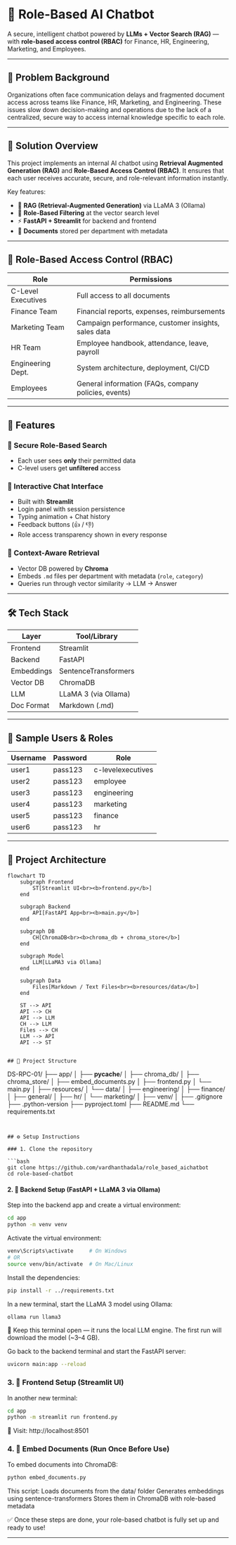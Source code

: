 # 🤖 Role-Based AI Chatbot

A secure, intelligent chatbot powered by **LLMs + Vector Search (RAG)** — with **role-based access control (RBAC)** for Finance, HR, Engineering, Marketing, and Employees.

---

## 🧩 Problem Background

Organizations often face communication delays and fragmented document access across teams like Finance, HR, Marketing, and Engineering. These issues slow down decision-making and operations due to the lack of a centralized, secure way to access internal knowledge specific to each role.

---

## 🧠 Solution Overview

This project implements an internal AI chatbot using **Retrieval Augmented Generation (RAG)** and **Role-Based Access Control (RBAC)**. It ensures that each user receives accurate, secure, and role-relevant information instantly.

Key features:
- 🧠 **RAG (Retrieval-Augmented Generation)** via LLaMA 3 (Ollama)
- 🔐 **Role-Based Filtering** at the vector search level
- ⚡ **FastAPI + Streamlit** for backend and frontend
- 🧾 **Documents** stored per department with metadata

---

## 👥 Role-Based Access Control (RBAC)

| Role               | Permissions                                                                 |
|--------------------|-----------------------------------------------------------------------------|
| C-Level Executives | Full access to all documents                                                |
| Finance Team       | Financial reports, expenses, reimbursements                                 |
| Marketing Team     | Campaign performance, customer insights, sales data                         |
| HR Team            | Employee handbook, attendance, leave, payroll                               |
| Engineering Dept.  | System architecture, deployment, CI/CD                                      |
| Employees          | General information (FAQs, company policies, events)                        |

---

## 🚀 Features

### 🔐 Secure Role-Based Search
- Each user sees **only** their permitted data
- C-level users get **unfiltered** access

### 💬 Interactive Chat Interface
- Built with **Streamlit**
- Login panel with session persistence
- Typing animation + Chat history
- Feedback buttons (👍 / 👎)
- Role access transparency shown in every response

### 🔎 Context-Aware Retrieval
- Vector DB powered by **Chroma**
- Embeds `.md` files per department with metadata (`role`, `category`)
- Queries run through vector similarity → LLM → Answer

---

## 🛠 Tech Stack

| Layer         | Tool/Library             |
|---------------|--------------------------|
| Frontend      | Streamlit                |
| Backend       | FastAPI                  |
| Embeddings    | SentenceTransformers     |
| Vector DB     | ChromaDB                 |
| LLM           | LLaMA 3 (via Ollama)     |
| Doc Format    | Markdown (.md)           |

---

## 🧪 Sample Users & Roles

| Username | Password     | Role              |
|----------|--------------|-------------------|
| user1    | pass123      | c-levelexecutives |
| user2    | pass123      | employee          |
| user3    | pass123      | engineering       |
| user4    | pass123      | marketing         |
| user5    | pass123      | finance           |
| user6    | pass123      | hr                |

---

## 🚀 Project Architecture

```mermaid
flowchart TD
    subgraph Frontend
        ST[Streamlit UI<br><b>frontend.py</b>]
    end

    subgraph Backend
        API[FastAPI App<br><b>main.py</b>]
    end

    subgraph DB
        CH[ChromaDB<br><b>chroma_db + chroma_store</b>]
    end

    subgraph Model
        LLM[LLaMA3 via Ollama]
    end

    subgraph Data
        Files[Markdown / Text Files<br><b>resources/data</b>]
    end

    ST --> API
    API --> CH
    API --> LLM
    CH --> LLM
    Files --> CH
    LLM --> API
    API --> ST


## 📁 Project Structure

```
DS-RPC-01/
├── app/
│   ├── __pycache__/
│   ├── chroma_db/
│   ├── chroma_store/
│   ├── embed_documents.py
│   ├── frontend.py
│   └── main.py
│
├── resources/
│   └── data/
│       ├── engineering/
│       ├── finance/
│       ├── general/
│       ├── hr/
│       └── marketing/
│
├── venv/
│
├── .gitignore
├── .python-version
├── pyproject.toml
├── README.md
└── requirements.txt
```


## ⚙️ Setup Instructions

### 1. Clone the repository

```bash
git clone https://github.com/vardhanthadala/role_based_aichatbot
cd role-based-chatbot
```

#### 2. 🔧 Backend Setup (FastAPI + LLaMA 3 via Ollama)

Step into the backend app and create a virtual environment:

```bash
cd app
python -m venv venv
````

Activate the virtual environment:

```bash
venv\Scripts\activate     # On Windows
# OR
source venv/bin/activate  # On Mac/Linux
````

Install the dependencies:

```bash
pip install -r ../requirements.txt
```

In a new terminal, start the LLaMA 3 model using Ollama:

```bash
ollama run llama3
```
📝 Keep this terminal open — it runs the local LLM engine.
The first run will download the model (~3–4 GB).

Go back to the backend terminal and start the FastAPI server:

```bash
uvicorn main:app --reload
```

### 3. 💬 Frontend Setup (Streamlit UI)
In another new terminal:

```bash
cd app
python -m streamlit run frontend.py
```
🔗 Visit: http://localhost:8501

### 4. 📄 Embed Documents (Run Once Before Use)
To embed documents into ChromaDB:

```bash
python embed_documents.py
```

This script:
Loads documents from the data/ folder
Generates embeddings using sentence-transformers
Stores them in ChromaDB with role-based metadata

✅ Once these steps are done, your role-based chatbot is fully set up and ready to use! 

---
